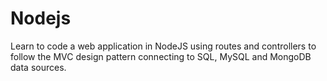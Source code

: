 # Nodejs
Learn to code a web application in NodeJS using routes and controllers to follow the MVC design pattern connecting to SQL, MySQL and MongoDB data sources.
